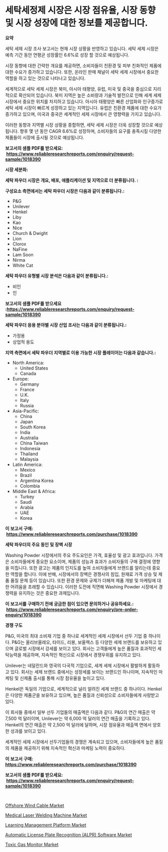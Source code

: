 <p><h1>세탁세정제 시장은 시장 점유율, 시장 동향 및 시장 성장에 대한 정보를 제공합니다.</h1></p><p><strong>요약</strong></p>
<p><p>세탁 세제 시장 조사 보고서는 현재 시장 상황을 반영하고 있습니다. 세탁 세제 시장은 예측 기간 동안 연평균 성장률인 6.6%로 성장 할 것으로 예상됩니다. </p><p>시장 동향에 대한 간략한 개요를 제공하면, 소비자들이 친환경 및 피부 친화적인 제품에 대한 수요가 증가하고 있습니다. 또한, 온라인 판매 채널이 세탁 세제 시장에서 중요한 역할을 하고 있는 것으로 나타나고 있습니다.</p><p>세계적으로 세탁 세제 시장은 북미, 아시아 태평양, 유럽, 미국 및 중국을 중심으로 지리적으로 확산되어 있습니다. 북미 지역은 높은 소비량과 기술적 발전으로 인해 세계 세제 시장에서 중요한 위치를 차지하고 있습니다. 아시아 태평양은 빠른 산업화와 인구증가로 세탁 세제 시장이 빠르게 성장하고 있는 지역입니다. 유럽은 친환경 제품에 대한 수요가 증가하고 있으며, 미국과 중국은 세계적인 세제 시장에서 큰 영향력을 가지고 있습니다.</p><p>이러한 동향과 지역별 시장 상황을 종합하면, 세탁 세제 시장은 더욱 성장할 것으로 예상됩니다. 향후 몇 년 동안 CAGR 6.6%로 성장하며, 소비자들의 요구를 충족시킬 다양한 제품들이 시장에 출시될 것으로 예상됩니다.</p></p>
<p><strong>보고서의 샘플 PDF를 받으세요: &nbsp;<a href="https://www.reliableresearchreports.com/enquiry/request-sample/1018390">https://www.reliableresearchreports.com/enquiry/request-sample/1018390</a></strong></p>
<p><strong>시장 세분화:</strong></p>
<p><strong> 세탁 파우더 시장은 개요, 배포, 애플리케이션 및 지역으로 더 분류됩니다. :</strong></p>
<p><strong>구성요소 측면에서는 세탁 파우더 시장은 다음과 같이 분류됩니다.:</strong></p>
<p><ul><li>P&G</li><li>Unilever</li><li>Henkel</li><li>Liby</li><li>Kao</li><li>Nice</li><li>Church & Dwight</li><li>Lion</li><li>Clorox</li><li>NaFine</li><li>Lam Soon</li><li>Nirma</li><li>White Cat</li></ul></p>
<p><strong> 세탁 파우더 유형별 시장 분석은 다음과 같이 분류됩니다.:</strong></p>
<p><ul><li>비인</li><li>인</li></ul></p>
<p><strong>보고서의 샘플 PDF를 받으세요 :<a href="https://www.reliableresearchreports.com/enquiry/request-sample/1018390">https://www.reliableresearchreports.com/enquiry/request-sample/1018390</a></strong></p>
<p><strong> 세탁 파우더 응용 분야별 시장 산업 조사는 다음과 같이 분류됩니다.:</strong></p>
<p><ul><li>가정용</li><li>상업적 용도</li></ul></p>
<p><strong>지역 측면에서 세탁 파우더 지역별로 이용 가능한 시장 플레이어는 다음과 같습니다.:</strong></p>
<p><ul>
    <li>
        North America:
        <ul>
            <li>United States</li>
            <li>Canada</li>
        </ul>
    </li>
    <li>
        Europe:
        <ul>
            <li>Germany</li>
            <li>France</li>
            <li>U.K.</li>
            <li>Italy</li>
            <li>Russia</li>
        </ul>
    </li>
    <li>
        Asia-Pacific:
        <ul>
            <li>China</li>
            <li>Japan</li>
            <li>South Korea</li>
            <li>India</li>
            <li>Australia</li>
            <li>China Taiwan</li>
            <li>Indonesia</li>
            <li>Thailand</li>
            <li>Malaysia</li>
        </ul>
    </li>
    <li>
        Latin America:
        <ul>
            <li>Mexico</li>
            <li>Brazil</li>
            <li>Argentina Korea</li>
            <li>Colombia</li>
        </ul>
    </li>
    <li>
        Middle East & Africa:
        <ul>
            <li>Turkey</li>
            <li>Saudi</li>
            <li>Arabia</li>
            <li>UAE</li>
            <li>Korea</li>
        </ul>
    </li>
    </ul></p>
<p><strong>이 보고서 구매: &nbsp;<a href="https://www.reliableresearchreports.com/purchase/1018390">https://www.reliableresearchreports.com/purchase/1018390</a></strong></p>
<p><strong>세탁 파우더의 주요 동인 및 장벽 시장</strong></p>
<p><p>Washing Powder 시장에서의 주요 주도요인은 가격, 효율성 및 광고 효과입니다. 가격은 소비자들에게 중요한 요소이며, 제품의 성능과 효과가 소비자들의 구매 결정에 영향을 미칩니다. 또한 광고는 제품의 인지도를 높여 소비자들에게 브랜드를 알리는데 중요한 역할을 합니다. 이에 반해, 시장에서의 장벽은 경쟁사의 침입, 원재료 가격 상승 및 제품 품질 문제 등이 있습니다. 또한 환경 문제와 규제가 더해져 제품 개발 및 마케팅에 대한 어려움을 초래할 수 있습니다. 이러한 도전에 직면해 Washing Powder 시장에서 경쟁력을 유지하는 것은 중요한 과제입니다.</p></p>
<p><strong>이 보고서를 구매하기 전에 궁금한 점이 있으면 문의하거나 공유하세요.: &nbsp;<a href="https://www.reliableresearchreports.com/enquiry/pre-order-enquiry/1018390">https://www.reliableresearchreports.com/enquiry/pre-order-enquiry/1018390</a></strong></p>
<p><strong>경쟁 구도</strong></p>
<p><p>P&G, 미국의 최대 소비재 기업 중 하나로 세계적인 세제 시장에서 선두 기업 중 하나이다. P&G는 올리브올레오, 타이드, 리봉, 보울렉스 등 다양한 세제 브랜드를 보유하고 있으며 글로벌 시장에서 강세를 보이고 있다. 회사는 고객들에게 높은 품질과 효과적인 세탁능력을 제공하며, 지속적인 혁신으로 시장에서 경쟁우위를 유지하고 있다.</p><p>Unilever는 네덜란드와 영국의 다국적 기업으로, 세계 세제 시장에서 활발하게 활동하고 있다. 회사는 세제 브랜드 중에서는 성장세를 보이는 브랜드인 하나이며, 지속적인 마케팅 및 신제품 출시를 통해 시장 점유율을 높이고 있다.</p><p>Henkel은 독일의 기업으로, 세계적으로 널리 알려진 세제 브랜드 중 하나이다. Henkel은 다양한 제품군을 보유하고 있으며, 높은 품질과 신뢰성으로 소비자들에게 사랑받고 있다.</p><p>이 회사들 중에서 일부 선두 기업들의 매출액은 다음과 같다. P&G의 연간 매출은 약 7,500 억 달러이며, Unilever는 약 6,000 억 달러의 연간 매출을 기록하고 있다. Henkel의 연간 매출은 약 2,500 억 달러에 달하며, 시장 점유율과 매출액 면에서 양호한 성과를 보이고 있다. </p><p>세계적인 세제 시장에서 선두기업들의 경쟁은 계속되고 있으며, 소비자들에게 높은 품질의 제품을 제공하기 위해 지속적인 혁신과 마케팅 노력이 중요하다.</p></p>
<p><strong>이 보고서 구매: &nbsp; <a href="https://www.reliableresearchreports.com/purchase/1018390">https://www.reliableresearchreports.com/purchase/1018390</a></strong></p>
<p><strong>보고서의 샘플 PDF를 받으세요: &nbsp;<a href="https://www.reliableresearchreports.com/enquiry/request-sample/1018390">https://www.reliableresearchreports.com/enquiry/request-sample/1018390</a></strong><strong></strong></p>
<p>&nbsp;</p>
<p><p><a href="https://view.publitas.com/reportprime-1/offshore-wind-cable-market-insights-market-players-and-forecast-till-2031/">Offshore Wind Cable Market</a></p><p><a href="https://cute-banjo-8ca.notion.site/Medical-Laser-Welding-Machine-Market-A-Comprehensive-Report-of-its-Market-Share-Growth-Trends-202-969ce3c81ca141d58d7e2bf83c8cc113">Medical Laser Welding Machine Market</a></p><p><a href="https://issuu.com/reportprime-2/docs/learning-management-platform-market-size-2030.pptx">Learning Management Platform Market</a></p><p><a href="https://github.com/vimar16th/Market-Research-Report-List-3/blob/main/automatic-license-plate-recognition-alpr-software-market.md">Automatic License Plate Recognition (ALPR) Software Market</a></p><p><a href="https://meowing-lemming-dd3.notion.site/Toxic-Gas-Monitor-Market-Size-Market-Trends-and-Growth-Outlook-forecasted-for-period-from-2024-to--8205e02cf3514828a961d6239bcd525e">Toxic Gas Monitor Market</a></p></p>